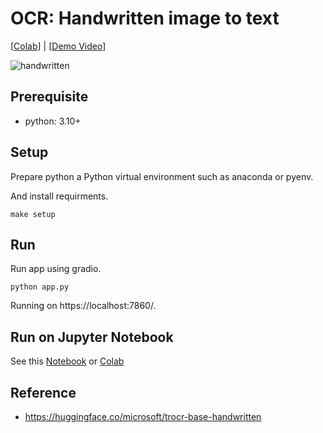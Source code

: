 # OCR: Handwritten image to text
[[Colab](https://colab.research.google.com/github/MrSyee/dl_apps/blob/main/ocr/handwritten_ocr_app.ipynb)] | [[Demo Video](https://youtu.be/NIQDFnSFGYQ)]

![handwritten](https://user-images.githubusercontent.com/17582508/232518948-d67882c6-1bf1-4110-a9b4-6d6fd699a270.gif)

## Prerequisite
- python: 3.10+

## Setup
Prepare python a Python virtual environment such as anaconda or pyenv.

And install requirments.
```
make setup
```

## Run
Run app using gradio.
```
python app.py
```
Running on https://localhost:7860/.

## Run on Jupyter Notebook
See this [Notebook](handwritten_ocr_app.ipynb) or [Colab](https://colab.research.google.com/github/MrSyee/dl_apps/blob/main/ocr/handwritten_ocr.ipynb)

## Reference
- https://huggingface.co/microsoft/trocr-base-handwritten